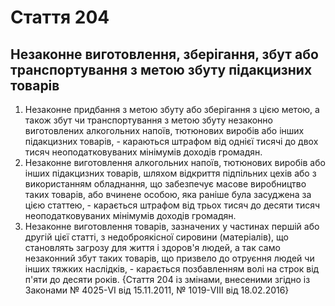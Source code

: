 Cтаття 204
====
Незаконне виготовлення, зберігання, збут або транспортування з метою збуту підакцизних товарів
----
1. Незаконне придбання з метою збуту або зберігання з цією метою, а також збут чи транспортування з метою збуту незаконно виготовлених алкогольних напоїв, тютюнових виробів або інших підакцизних товарів, -
караються штрафом від однієї тисячі до двох тисяч неоподатковуваних мінімумів доходів громадян.
2. Незаконне виготовлення алкогольних напоїв, тютюнових виробів або інших підакцизних товарів, шляхом відкриття підпільних цехів або з використанням обладнання, що забезпечує масове виробництво таких товарів, або вчинене особою, яка раніше була засуджена за цією статтею, -
карається штрафом від трьох тисяч до десяти тисяч неоподатковуваних мінімумів доходів громадян.
3. Незаконне виготовлення товарів, зазначених у частинах першій або другій цієї статті, з недоброякісної сировини (матеріалів), що становлять загрозу для життя і здоров'я людей, а так само незаконний збут таких товарів, що призвело до отруєння людей чи інших тяжких наслідків, -
карається позбавленням волі на строк від п'яти до десяти років.
{Стаття 204 із змінами, внесеними згідно із Законами № 4025-VI від 15.11.2011, № 1019-VIII від 18.02.2016}
